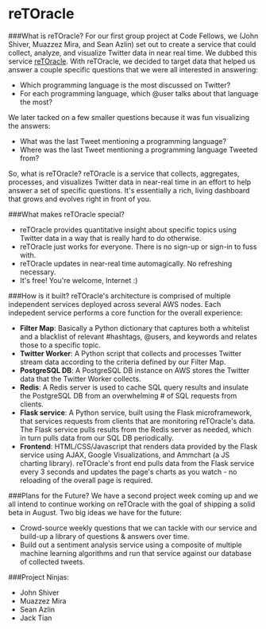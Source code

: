 reTOracle
==========

###What is reTOracle?
For our first group project at Code Fellows, we (John Shiver, Muazzez Mira, and Sean Azlin) set out to create a service that could collect, analyze, and visualize Twitter data in near real time. We dubbed this service [reTOracle](http://retoracle.com/). With reTOracle, we decided to target data that helped us answer a couple specific questions that we were all interested in answering:

* Which programming language is the most discussed on Twitter?
* For each programming language, which @user talks about that language the most?

We later tacked on a few smaller questions because it was fun visualizing the answers:

* What was the last Tweet mentioning a programming language?
* Where was the last Tweet mentioning a programming language Tweeted from?

So, what is reTOracle? reTOracle is a service that collects, aggregates, processes, and visualizes Twitter data in near-real time in an effort to help answer a set of specific questions. It's essentially a rich, living dashboard that grows and evolves right in front of you.

###What makes reTOracle special?
* reTOracle provides quantitative insight about specific topics using Twitter data in a way that is really hard to do otherwise.
* reTOracle just works for everyone. There is no sign-up or sign-in to fuss with.
* reTOracle updates in near-real time automagically. No refreshing necessary.
* It's free! You're welcome, Internet :)

###How is it built?
reTOracle's architecture is comprised of multiple independent services deployed across several AWS nodes. Each indepedent service performs a core function for the overall experience:

* **Filter Map**: Basically a Python dictionary that captures both a whitelist and a blacklist of relevant #hashtags, @users, and keywords and relates those to a specific topic.
* **Twitter Worker**: A Python script that collects and processes Twitter stream data according to the criteria defined by our Filter Map.
* **PostgreSQL DB**: A PostgreSQL DB instance on AWS stores the Twitter data that the Twitter Worker collects.
* **Redis**: A Redis server is used to cache SQL query results and insulate the PostgreSQL DB from an overwhelming # of SQL requests from clients.
* **Flask service**: A Python service, built using the Flask microframework, that services requests from clients that are monitoring reTOracle's data. The Flask service pulls results from the Redis server as needed, which in turn pulls data from our SQL DB periodically.
* **Frontend**: HTML/CSS/Javascript that renders data provided by the Flask service using AJAX, Google Visualizations, and Ammchart (a JS charting library). reTOracle's front end pulls data from the Flask service every 3 seconds and updates the page's charts as you watch - no reloading of the overall page is required.

###Plans for the Future?
We have a second project week coming up and we all intend to continue working on reTOracle with the goal of shipping a solid beta in August. Two big ideas we have for the future:

* Crowd-source weekly questions that we can tackle with our service and build-up a library of questions & answers over time.
* Build out a sentiment analysis service using a composite of multiple machine learning algorithms and run that service against our database of collected tweets.

###Project Ninjas:
* John Shiver
* Muazzez Mira
* Sean Azlin
* Jack Tian
